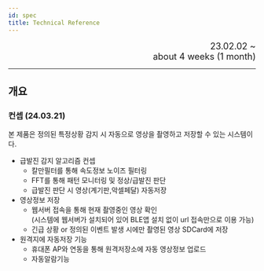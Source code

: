 ```yaml
---
id: spec
title: Technical Reference
---
```


<div align="right">
  <font size="4">
    23.02.02 ~ <br/>
		about 4 weeks (1 month)
  </font>
</div>

---


## 개요

### 컨셉 (24.03.21)

본 제품은 정의된 특정상황 감지 시 자동으로 영상을 촬영하고 저장할 수 있는 시스템이다.
* 급발진 감지 알고리즘 컨셉
  * 칼만필터를 통해 속도정보 노이즈 필터링
  * FFT를 통해 패턴 모니터링 및 정상/급발진 판단
  * 급발진 판단 시 영상(계기판,악셀페달) 자동저장
* 영상정보 저장
  * 웹서버 접속을 통해 현재 촬영중인 영상 확인  
    (시스템에 웹서버가 설치되어 있어 BLE앱 설치 없이 url 접속만으로 이용 가능)
  * 긴급 상황 or 정의된 이벤트 발생 시에만 촬영된 영상 SDCard에 저장
* 원격지에 자동저장 기능
  * 휴대폰 AP와 연동을 통해 원격저장소에 자동 영상정보 업로드
  * 자동알람기능
